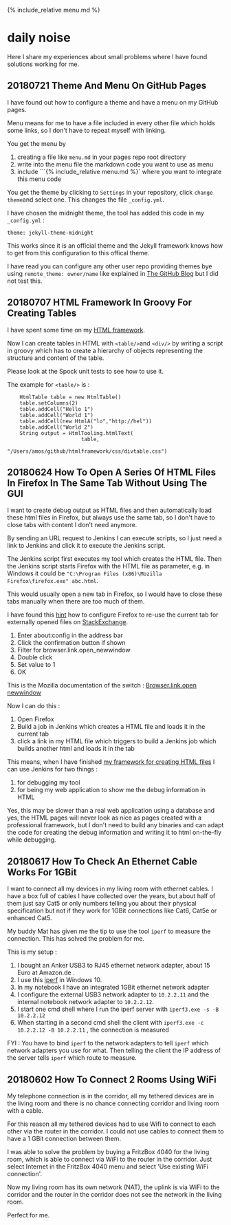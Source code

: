 {% include_relative  menu.md %}

# daily noise

Here I share my experiences about small problems where I have found solutions working for me.

## 20180721 Theme And Menu On GitHub Pages

I have found out how to configure a theme and have a menu on my GitHub pages.

Menu means for me to have a file included in every other file which holds some links, 
so I don't have to repeat myself with linking.

You get the menu by 

1. creating a file like `menu.md` in your pages repo root directory
2. write into the menu file the markdown code you want to use as menu
3. include ```{% include_relative menu.md %}` where you want to integrate this menu code

You get the theme by clicking to `Settings` in your repository, click `change theme`and select one.
This changes the file `_config.yml`.

I have chosen the midnight theme, the tool has added this code in my `_config.yml` :

    theme: jekyll-theme-midnight
    
This works since it is an official theme and the Jekyll framework knows how to get from this configuration 
to this offical theme.

I have read you can configure any other user repo providing themes bye using `remote_theme: owner/name` like
explained in [The GitHub Blog](https://blog.github.com/2017-11-29-use-any-theme-with-github-pages/) but I did not test this.

## 20180707 HTML Framework In Groovy For Creating Tables

I have spent some time on my [HTML framework](https://github.com/andrerolfs/htmlframework). 

Now I can create tables in HTML with `<table/>`and `<div/>` by writing a script in groovy which has to  create a
hierarchy of objects representing the structure and content of the table. 

Please look at the Spock unit tests to see how to use it.

The example for `<table/>` is :

```
    HtmlTable table = new HtmlTable()
    table.setColumns(2)
    table.addCell("Hello 1")
    table.addCell("World 1")
    table.addCell(new HtmlA("lo","http://hel"))
    table.addCell("World 2")
    String output = HtmlTooling.htmlText( 
                        table, 
                        "/Users/amos/github/htmlframework/css/divtable.css")
```

## 20180624 How To Open A Series Of HTML Files In Firefox In The Same Tab Without Using The GUI

I want to create debug output as HTML files and then automatically load these html files in Firefox, but always use the
same tab, so I don't have to close tabs with content I don't need anymore.

By sending an URL request to Jenkins I can execute scripts, so I just need a link to Jenkins and click it to execute the Jenkins script.

The Jenkins script first executes my tool which creates the HTML file. Then the Jenkins script starts Firefox with the HTML file as parameter, e.g. in Windows it could be `"C:\Program Files (x86)\Mozilla Firefox\firefox.exe" abc.html`.

This would usually open a new tab in Firefox, so I would have to close these tabs manually when there are too much of them.

I have found this [hint](https://superuser.com/questions/138298/force-firefox-to-open-pages-in-a-specific-tab-using-command-line) how to configure Firefox to re-use the current tab for externally opened files on
[StackExchange](https://stackexchange.com/).

1. Enter about:config in the address bar
2. Click the confirmation button if shown
3. Filter for browser.link.open_newwindow
4. Double click
5. Set value to 1
6. OK

This is the Mozilla documentation of the switch : [Browser.link.open newwindow](http://kb.mozillazine.org/Browser.link.open_newwindow)

Now I can do this :

1. Open Firefox
2. Build a job in Jenkins which creates a HTML file and loads it in the current tab
3. click a link in my HTML file which triggers to build a Jenkins job which builds another html and loads it in the tab

This means, when I have finished [my framework for creating HTML files](https://github.com/andrerolfs/htmlframework) I can
use Jenkins for two things :

1. for debugging my tool
2. for being my web application to show me the debug information in HTML

Yes, this may be slower than a real web application using a database and yes, the HTML pages will never look as nice as pages created with a professional framework, but I don't need to build any binaries and can adapt the code for creating the debug information and writing it to html on-the-fly while debugging.

## 20180617 How To Check An Ethernet Cable Works For 1GBit

I want to connect all my devices in my living room with ethernet cables. I have a box full of cables I have collected over the
years, but about half of them just say Cat5 or only numbers telling you about their physical specification but not if they work for
1GBit connections like Cat6, Cat5e or enhanced Cat5.

My buddy Mat has given me the tip to use the tool `iperf` to measure the connection. This has solved the problem for me.

This is my setup :

1. I bought an Anker USB3 to RJ45 ethernet network adapter, about 15 Euro at Amazon.de .
2. I use this [iperf](https://iperf.fr/) in Windows 10. 
3. In my notebook I have an integrated 1GBit ethernet network adapter 
4. I configure the external USB3 network adapter to `10.2.2.11` and the internal notebook network adapter to `10.2.2.12`.
5. I start one cmd shell where I run the iperf server with `iperf3.exe -s -B 10.2.2.12`
6. When starting in a second cmd shell the client with `iperf3.exe -c 10.2.2.12 -B 10.2.2.11` , the connection is measured 

FYI : You have to bind `iperf` to the network adapters to tell `iperf` which network adapters you use for what. Then telling
the client the IP address of the server tells `iperf` which route to measure. 

## 20180602 How To Connect 2 Rooms Using WiFi 

My telephone connection is in the corridor, all my tethered devices are in the living room and there is no chance connecting 
corridor and living room with a cable.

For this reason all my tethered devices had to use Wifi to connect to each other via the router in the corridor. I could not use 
cables to connect them to have a 1 GBit connection between them.

I was able to solve the problem by buying a FritzBox 4040 for the living room, which is able to connect via WiFi to the router in
the corridor. Just select Internet in the FritzBox 4040 menu and select 'Use existing WiFi connection'.

Now my living room has its own network (NAT), the uplink is via WiFi to the corridor and the router in the corridor does not see
the network in the living room.

Perfect for me.

